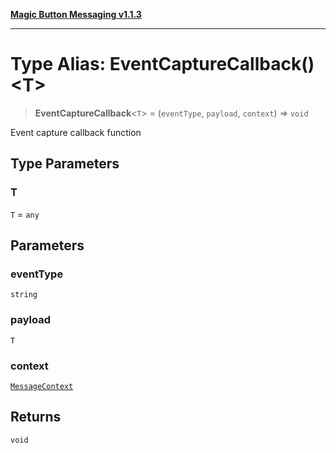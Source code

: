 [**Magic Button Messaging v1.1.3**](../README.md)

***

# Type Alias: EventCaptureCallback()\<T\>

> **EventCaptureCallback**\<`T`\> = (`eventType`, `payload`, `context`) => `void`

Event capture callback function

## Type Parameters

### T

`T` = `any`

## Parameters

### eventType

`string`

### payload

`T`

### context

[`MessageContext`](MessageContext.md)

## Returns

`void`
